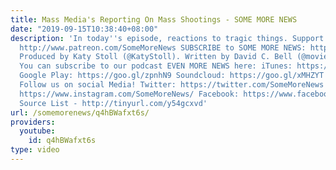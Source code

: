 ```yaml
---
title: Mass Media's Reporting On Mass Shootings - SOME MORE NEWS
date: "2019-09-15T10:38:40+08:00"
description: 'In today''s episode, reactions to tragic things. Support SOME MORE NEWS:
  http://www.patreon.com/SomeMoreNews SUBSCRIBE to SOME MORE NEWS: https://tinyurl.com/ybfx89rh
  Produced by Katy Stoll (@KatyStoll). Written by David C. Bell (@moviehooligan).
  You can subscribe to our podcast EVEN MORE NEWS here: iTunes: https://goo.gl/bveu8q
  Google Play: https://goo.gl/zpnhN9 Soundcloud: https://goo.gl/xMHZYT Stitcher: https://goo.gl/ZFdRhp
  Follow us on social Media! Twitter: https://twitter.com/SomeMoreNews Instagram:
  https://www.instagram.com/SomeMoreNews/ Facebook: https://www.facebook.com/SomeMoreNews/
  Source List - http://tinyurl.com/y54gcxvd'
url: /somemorenews/q4hBWafxt6s/
providers:
  youtube:
    id: q4hBWafxt6s
type: video
---
```

